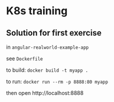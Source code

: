 # K8s training

## Solution for first exercise

in `angular-realworld-example-app`

see `Dockerfile`

to build:
`docker build -t myapp .`

to run:
`docker run --rm -p 8888:80 myapp`

then open http://localhost:8888

